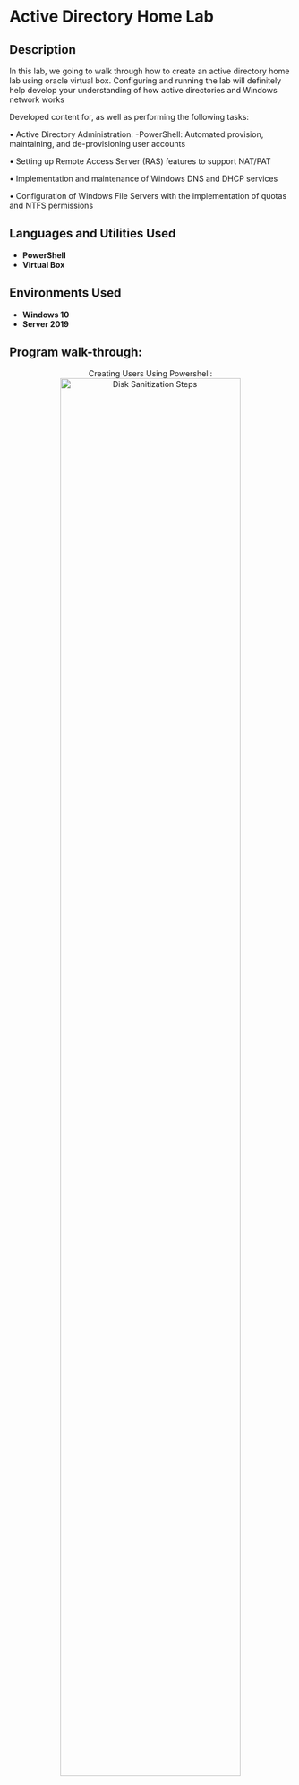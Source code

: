 <h1>Active Directory Home Lab</h1>
<h2>Description</h2>
In this lab, we going to walk through how to create an active directory home lab using oracle virtual box. Configuring and running the lab will definitely help develop your understanding of how active directories and Windows network works


Developed content for, as well as performing the following tasks:

• Active Directory Administration: -PowerShell: Automated provision, maintaining, and de-provisioning user accounts

• Setting up Remote Access Server (RAS) features to support NAT/PAT

• Implementation and maintenance of Windows DNS and DHCP services

• Configuration of Windows File Servers with the implementation of quotas and NTFS permissions
<br />


<h2>Languages and Utilities Used</h2>

- <b>PowerShell</b> 
- <b>Virtual Box</b>

<h2>Environments Used </h2>

- <b>Windows 10</b>
- <b>Server 2019</b>

<h2>Program walk-through:</h2>

<p align="center">
Creating Users Using Powershell: <br/>
<img src="https://imgur.com/YLw8vNp.png" height="80%" width="80%" alt="Disk Sanitization Steps"/>
</p>

